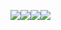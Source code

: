 ![](https://media.giphy.com/media/vVzH2XY3Y0Ar6/giphy.gif)![](https://media.giphy.com/media/vVzH2XY3Y0Ar6/giphy.gif)![](https://media.giphy.com/media/vVzH2XY3Y0Ar6/giphy.gif)![](https://media.giphy.com/media/vVzH2XY3Y0Ar6/giphy.gif)



